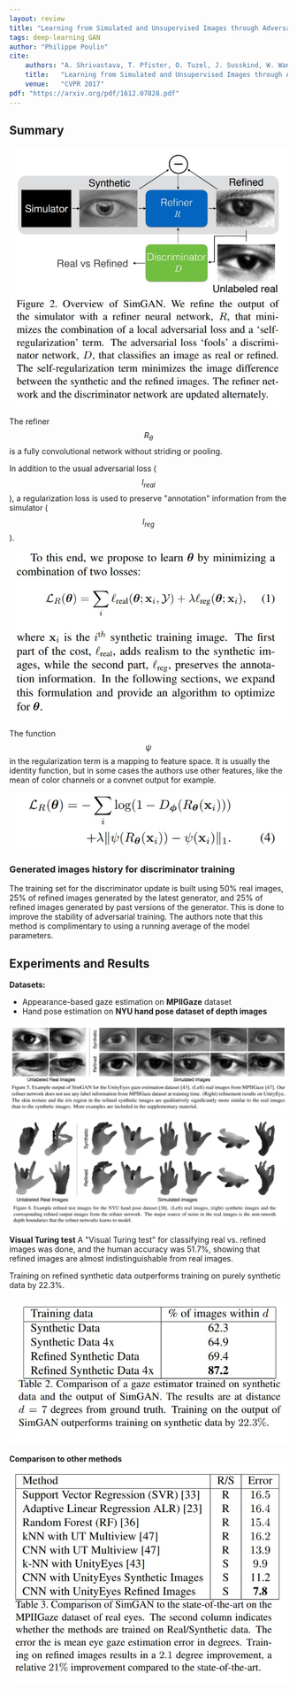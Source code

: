 ```yaml
---
layout: review
title: "Learning from Simulated and Unsupervised Images through Adversarial Training"
tags: deep-learning GAN
author: "Philippe Poulin"
cite:
    authors: "A. Shrivastava, T. Pfister, O. Tuzel, J. Susskind, W. Wang, R. Webb"
    title:   "Learning from Simulated and Unsupervised Images through Adversarial Training"
    venue:   "CVPR 2017"
pdf: "https://arxiv.org/pdf/1612.07828.pdf"
---
```


## Summary

![](/article/images/simulated-unsupervised-adversarial-learning/figure2.jpg)


The refiner $$R_{\theta}$$ is a fully convolutional network without striding or pooling.


In addition to the usual adversarial loss ($$l_{real}$$), a regularization loss is used to preserve "annotation" information from the simulator ($$l_{reg}$$).


![](/article/images/simulated-unsupervised-adversarial-learning/equation1.jpg)

The function $$\psi$$ in the regularization term is a mapping to feature space. It is usually the identity function, but in some cases the authors use other features, like the mean of color channels or a convnet output for example.

![](/article/images/simulated-unsupervised-adversarial-learning/equation4.jpg)


### Generated images history for discriminator training

The training set for the discriminator update is built using 50% real images, 25% of refined images generated by the latest generator, and 25% of refined images generated by past versions of the generator. This is done to improve the stability of adversarial training. The authors note that this method is complimentary to using a running average of the model parameters.


## Experiments and Results

**Datasets:** 
- Appearance-based gaze estimation on **MPIIGaze** dataset
- Hand pose estimation on **NYU hand pose dataset of depth images**

![](/article/images/simulated-unsupervised-adversarial-learning/figure5.jpg)
![](/article/images/simulated-unsupervised-adversarial-learning/figure8.jpg)


**Visual Turing test**
A "Visual Turing test" for classifying real vs. refined images was done, and the human accuracy was 51.7%, showing that refined images are almost indistinguishable from real images.

Training on refined synthetic data outperforms training on purely synthetic data by 22.3%.

![](/article/images/simulated-unsupervised-adversarial-learning/table2.jpg)


**Comparison to other methods**
![](/article/images/simulated-unsupervised-adversarial-learning/table3.jpg)